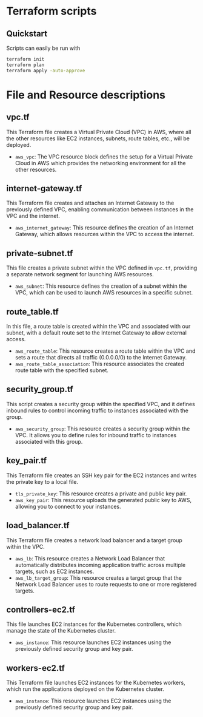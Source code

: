 # Terraform scripts

## Quickstart

Scripts can easily be run with 
```bash
terraform init
terraform plan
terraform apply -auto-approve
```

# File and Resource descriptions
## vpc.tf
This Terraform file creates a Virtual Private Cloud (VPC) in AWS, where all the other resources like EC2 instances, subnets, route tables, etc., will be deployed.
- `aws_vpc`: The VPC resource block defines the setup for a Virtual Private Cloud in AWS which provides the networking environment for all the other resources.

## internet-gateway.tf
This Terraform file creates and attaches an Internet Gateway to the previously defined VPC, enabling communication between instances in the VPC and the internet.
- `aws_internet_gateway`: This resource defines the creation of an Internet Gateway, which allows resources within the VPC to access the internet.

## private-subnet.tf
This file creates a private subnet within the VPC defined in `vpc.tf`, providing a separate network segment for launching AWS resources.
- `aws_subnet`: This resource defines the creation of a subnet within the VPC, which can be used to launch AWS resources in a specific subnet.

## route_table.tf
In this file, a route table is created within the VPC and associated with our subnet, with a default route set to the Internet Gateway to allow external access.
- `aws_route_table`: This resource creates a route table within the VPC and sets a route that directs all traffic (0.0.0.0/0) to the Internet Gateway.
- `aws_route_table_association`: This resource associates the created route table with the specified subnet.

## security_group.tf
This script creates a security group within the specified VPC, and it defines inbound rules to control incoming traffic to instances associated with the group.
- `aws_security_group`: This resource creates a security group within the VPC. It allows you to define rules for inbound traffic to instances associated with this group.

## key_pair.tf
This Terraform file creates an SSH key pair for the EC2 instances and writes the private key to a local file.
- `tls_private_key`: This resource creates a private and public key pair.
- `aws_key_pair`: This resource uploads the generated public key to AWS, allowing you to connect to your instances.

## load_balancer.tf
This Terraform file creates a network load balancer and a target group within the VPC.
- `aws_lb`: This resource creates a Network Load Balancer that automatically distributes incoming application traffic across multiple targets, such as EC2 instances.
- `aws_lb_target_group`: This resource creates a target group that the Network Load Balancer uses to route requests to one or more registered targets.

## controllers-ec2.tf
This file launches EC2 instances for the Kubernetes controllers, which manage the state of the Kubernetes cluster.
- `aws_instance`: This resource launches EC2 instances using the previously defined security group and key pair.

## workers-ec2.tf
This Terraform file launches EC2 instances for the Kubernetes workers, which run the applications deployed on the Kubernetes cluster.
- `aws_instance`: This resource launches EC2 instances using the previously defined security group and key pair.
